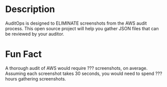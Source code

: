 # Description
AuditOps is designed to ELIMINATE screenshots from the AWS audit process. This open source project will help you gather JSON files that can be reviewed by your auditor.

# Fun Fact
A thorough audit of AWS would require ??? screenshots, on average. Assuming each screenshot takes 30 seconds, you would need to spend ??? hours gathering screenshots.